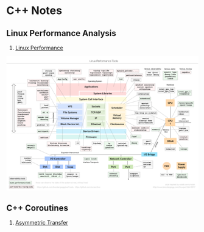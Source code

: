 # C++ Notes

## Linux Performance Analysis

1. [Linux Performance](https://www.brendangregg.com/linuxperf.html#Tools)

![linux_perf_tools_full.png](images/linux_perf_tools_full.png)

## C++ Coroutines
1. [Asymmetric Transfer](https://lewissbaker.github.io/)